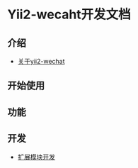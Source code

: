 Yii2-wecaht开发文档
==================

介绍
---

* [关于yii2-wechat](intro.md)

开始使用
-------


功能
---



开发
---

* [扩展模块开发](addon-module.md)